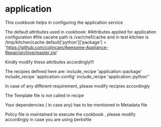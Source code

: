 # application
This cookbook helps in configuring the application service

The default attributes used in cookbook:
#Attributes applied for application configuration
#file cacahe path is /var/chef/cache and in test kitchen is /tmp/kitchen/cache
default['python']['package'] = 'https://github.com/colincam/Awesome-Appliance-Repair/archive/master.zip'


Kindly modify these attributes accordingly!!!

The recipies defined here are:
include_recipe 'application::package'
include_recipe 'application::config'
include_recipe 'application::python''

In case of any different requirement, please modify recipies accordingly

The Template file is not called in recipe

Your dependencies ( in case any) has to be mentioned in Metadata file

Policy file is maintained to execute the cookbook , please modify accordingly in case you are using berksfile




